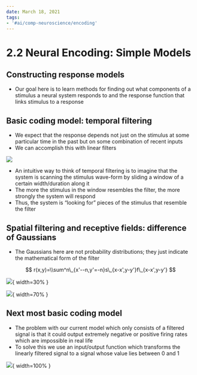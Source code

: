 ```yaml
---
date: March 18, 2021
tags:
- '#ai/comp-neuroscience/encoding'
---
```


# 2.2 Neural Encoding: Simple Models

## Constructing response models

- Our goal here is to learn methods for finding out what components of a stimulus a neural system responds to and the response function that links stimulus to a response

## Basic coding model: temporal filtering

- We expect that the response depends not just on the stimulus at some particular time in the past but on some combination of recent inputs
- We can accomplish this with linear filters

![](2.2.1.png)

- An intuitive way to think of temporal filtering is to imagine that the system is scanning the stimulus wave-form by sliding a window of a certain width/duration along it
- The more the stimulus in the window resembles the filter, the more strongly the system will respond
- Thus, the system is “looking for” pieces of the stimulus that resemble the filter

## Spatial filtering and receptive fields: difference of Gaussians

- The Gaussians here are not probability distributions; they just indicate the mathematical form of the filter

$$
r(x,y)=\\sum^n\_{x'--n,y'=-n}s\_{x-x',y-y'}f\_{x-x',y-y'}
$$

![](2.2.2.png#center){ width=30% }

![](2.2.3.png#center){ width=70% }

## Next most basic coding model

- The problem with our current model which only consists of a filtered signal is that it could output extremely negative or positive firing rates which are impossible in real life
- To solve this we use an input/output function which transforms the linearly filtered signal to a signal whose value lies between 0 and 1

![](2.2.4.png){ width=100% }